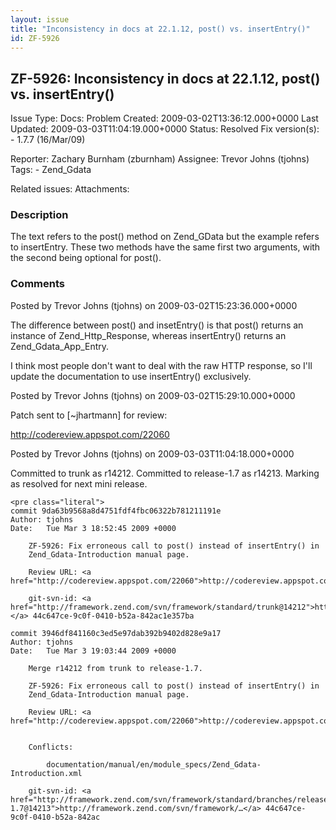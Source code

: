 ```yaml
---
layout: issue
title: "Inconsistency in docs at 22.1.12, post() vs. insertEntry()"
id: ZF-5926
---
```


ZF-5926: Inconsistency in docs at 22.1.12, post() vs. insertEntry()
-------------------------------------------------------------------

 Issue Type: Docs: Problem Created: 2009-03-02T13:36:12.000+0000 Last Updated: 2009-03-03T11:04:19.000+0000 Status: Resolved Fix version(s): - 1.7.7 (16/Mar/09)
 
 Reporter:  Zachary Burnham (zburnham)  Assignee:  Trevor Johns (tjohns)  Tags: - Zend\_Gdata
 
 Related issues: 
 Attachments: 
### Description

The text refers to the post() method on Zend\_GData but the example refers to insertEntry. These two methods have the same first two arguments, with the second being optional for post().

 

 

### Comments

Posted by Trevor Johns (tjohns) on 2009-03-02T15:23:36.000+0000

The difference between post() and insetEntry() is that post() returns an instance of Zend\_Http\_Response, whereas insertEntry() returns an Zend\_Gdata\_App\_Entry.

I think most people don't want to deal with the raw HTTP response, so I'll update the documentation to use insertEntry() exclusively.

 

 

Posted by Trevor Johns (tjohns) on 2009-03-02T15:29:10.000+0000

Patch sent to [~jhartmann] for review:

<http://codereview.appspot.com/22060>

 

 

Posted by Trevor Johns (tjohns) on 2009-03-03T11:04:18.000+0000

Committed to trunk as r14212. Committed to release-1.7 as r14213. Marking as resolved for next mini release.

 
    <pre class="literal">
    commit 9da63b9568a8d4751fdf4fbc06322b781211191e
    Author: tjohns 
    Date:   Tue Mar 3 18:52:45 2009 +0000
    
        ZF-5926: Fix erroneous call to post() instead of insertEntry() in
        Zend_Gdata-Introduction manual page.
        
        Review URL: <a href="http://codereview.appspot.com/22060">http://codereview.appspot.com/22060</a>
        
        git-svn-id: <a href="http://framework.zend.com/svn/framework/standard/trunk@14212">http://framework.zend.com/svn/framework/…</a> 44c647ce-9c0f-0410-b52a-842ac1e357ba
    
    commit 3946df841160c3ed5e97dab392b9402d828e9a17
    Author: tjohns 
    Date:   Tue Mar 3 19:03:44 2009 +0000
    
        Merge r14212 from trunk to release-1.7.
        
        ZF-5926: Fix erroneous call to post() instead of insertEntry() in
        Zend_Gdata-Introduction manual page.
        
        Review URL: <a href="http://codereview.appspot.com/22060">http://codereview.appspot.com/22060</a>
        
        
        Conflicts:
        
            documentation/manual/en/module_specs/Zend_Gdata-Introduction.xml
        
        git-svn-id: <a href="http://framework.zend.com/svn/framework/standard/branches/release-1.7@14213">http://framework.zend.com/svn/framework/…</a> 44c647ce-9c0f-0410-b52a-842ac


 

 